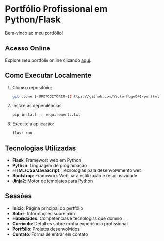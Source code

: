 # Portfólio Profissional em Python/Flask

Bem-vindo ao meu portfólio!

## Acesso Online

Explore meu portfólio online clicando [aqui](https://portfolio-flask-victorh.onrender.com/).

## Como Executar Localmente

1. Clone o repositório:
    ```bash
    git clone [<UREPOSITÓRIO>](https://github.com/VictorHugo842/portfolio-flask)
    ```
2. Instale as dependências:
    ```bash
    pip install -r requirements.txt
    ```
3. Execute a aplicação:
    ```bash
    flask run
    ```

## Tecnologias Utilizadas

- **Flask**: Framework web em Python
- **Python**: Linguagem de programação
- **HTML/CSS/JavaScript**: Tecnologias para desenvolvimento web
- **Bootstrap**: Framework Web para estilização e responsividade
- **Jinja2**: Motor de templates para Python

## Sessões

- **Início**: Página principal do portfólio
- **Sobre**: Informações sobre mim
- **Habilidades**: Competências e tecnologias que domino
- **Currículo**: Detalhes sobre minha experiência profissional
- **Portfólio**: Projetos desenvolvidos
- **Contato**: Forma de entrar em contato



